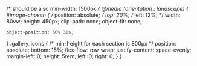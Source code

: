 



/* should be also min-width: 1500px */
@media (orientation : landscape) {
  #image-chosen {
    /* position: absolute; */
    top: 20%;
    /* left: 12%; */
    width: 80vw;
     height: 450px;
    clip-path: none;
    object-fit: none;
    
    object-position: 50% 30%;
}
.gallery_icons {
  /* min-height for each section is 800px */
 position: absolute;
 bottom: 15%;
    flex-flow: row wrap;
    justify-content: space-evenly;
    margin-left: 0;
    height: 5rem;
    left :0;
    right: 0;
}
}
